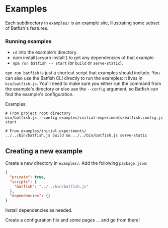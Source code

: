 # Examples

Each subdirectory in `examples/` is an example site, illustrating some subset of Batfish's features.

### Running examples

- `cd` into the example's directory.
- npm install` (or `yarn install`) to get any dependencies of that example.
- `npm run batfish -- start` (or `build` or `serve-static`).

`npm run batfish` is just a shortcut script that examples should include.
You can also use the Batfish CLI directly to run the examples: it lives in `bin/batfish.js`.
You'll need to make sure you either run the command from the example's directory or else use the `--config` argument, so Batfish can find the example's configuration.

Examples:

```
# From project root directory
bin/batfish.js --config examples/initial-experiments/batfish.config.js start

# From examples/initial-experiments/
../../bin/batfish.js build && ../../bin/batfish.js serve-static
```

## Creating a new example

Create a new directory in `examples/`.
Add the following `package.json`:

```json
{
  "private": true,
  "scripts": {
    "batfish": "../../bin/batfish.js"
  },
  "dependencies": {}
}
```

Install dependencies as needed.

Create a configuration file and some pages ... and go from there!
